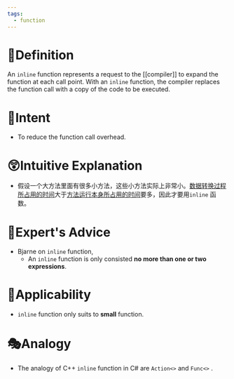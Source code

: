```yaml
---
tags:
  - function
---
```

# 📝Definition
An `inline` function represents a request to the [[compiler]] to expand the function at each call point. With an `inline` function, the compiler replaces the function call with a copy of the code to be executed.

# 🎯Intent
- To reduce the function call overhead.

# 😲Intuitive Explanation
- 假设一个大方法里面有很多小方法，这些小方法实际上非常小。<u>数据转换过程所占用的时间</u>大于<u>方法运行本身所占用的时间</u>要多，因此才要用`inline` 函数。

# 🥼Expert's Advice
- Bjarne on `inline` function,
    - An `inline` function is only consisted **no more than one or two expressions**.
    
# 🤳Applicability
- `inline` function only suits to **small** function.

# 🎭Analogy
- The analogy of C++  `inline`  function in C# are  `Action<>`  and  `Func<>` .
